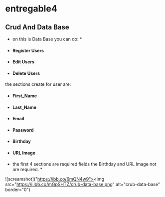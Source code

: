 # entregable4

## Crud And Data Base

* on this is Data Base you can do: *

- #### Register Users
- #### Edit Users
- #### Delete Users

the sections create for user are:

- #### First_Name
- #### Last_Name
- #### Email
- #### Password
- #### Birthday
- #### URL Image

* the first 4 sections are required fields the Birthday and URL Image not are required. *

[](https://github.com/oscar91511/entregable4)

![screamshot]("https://ibb.co/6mQN4w9"><img src="https://i.ibb.co/mGpSHTZ/crub-data-base.png" alt="crub-data-base" border="0")
